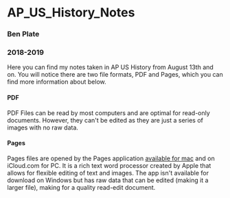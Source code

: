 # AP_US_History_Notes
### Ben Plate
### 2018-2019

Here you can find my notes taken in AP US History from August 13th and on.
You will notice there are two file formats, PDF and Pages, which you can find more information about below.


#### PDF
PDF Files can be read by most computers and are optimal for read-only documents. However, they can't be edited as they are just a series of images with no raw data.

#### Pages
Pages files are opened by the Pages application [available for mac](https://itunes.apple.com/us/app/pages/id409201541?mt=12&ls=1) and on iCloud.com for PC. It is a rich text word processor created by Apple that allows for flexible editing of text and images. The app isn't available for download on Windows but has raw data that can be edited (making it a larger file), making for a quality read-edit document.